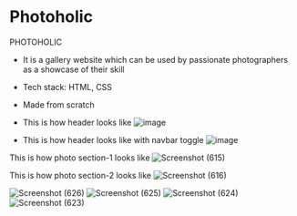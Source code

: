 # Photoholic
PHOTOHOLIC 
- It is a gallery website which can be used by passionate photographers as a showcase of their skill
- Tech stack: HTML, CSS
- Made from scratch

- This is how header looks like
![image](https://user-images.githubusercontent.com/75678291/194145050-2e35db44-8c4c-4224-9763-acb0b7d56208.png)

- This is how header looks like with navbar toggle
![image](https://user-images.githubusercontent.com/84243221/194429976-bfb3695c-6ff1-4c20-9e4e-e812f89da214.png)

This is how photo section-1 looks like
![Screenshot (615)](https://user-images.githubusercontent.com/77433607/194157714-18ee2d09-d3a9-47d0-a841-76e7acccfef3.png)

This is how photo section-2 looks like
![Screenshot (616)](https://user-images.githubusercontent.com/77433607/194158088-f0136da2-1cce-43b3-a758-e47a1f9c4a6b.png)


![Screenshot (626)](https://user-images.githubusercontent.com/115687497/195515529-3c79bd01-0bf0-45ef-b963-fca6162199ab.png)
![Screenshot (625)](https://user-images.githubusercontent.com/115687497/195516296-bcb9bf58-d98a-49b1-9034-a65d56358eac.png)
![Screenshot (624)](https://user-images.githubusercontent.com/115687497/195516454-bc60d7d8-81e9-4311-a3b8-35d473b4990b.png)
![Screenshot (623)](https://user-images.githubusercontent.com/115687497/195516611-273e1246-d708-4ca9-bad9-7099b91c17eb.png)
